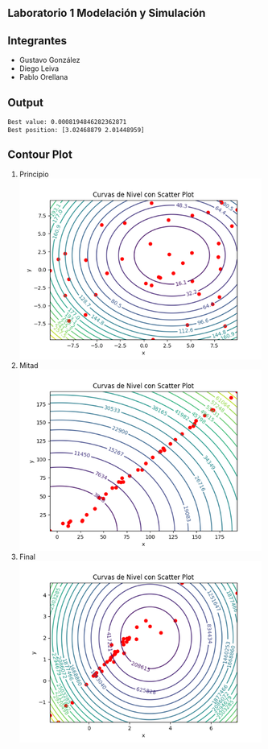 ## Laboratorio 1 Modelación y Simulación

## Integrantes
- Gustavo González
- Diego Leiva
- Pablo Orellana

## Output
```commandline
Best value: 0.0008194846282362871
Best position: [3.02468879 2.01448959]
```

## Contour Plot
1. Principio
   ![out/Figure_1.png](out/Figure_1.png)
2. Mitad
   ![out/Figure_2.png](out/Figure_2.png)
3. Final
    ![out/Figure_3.png](out/Figure_3.png)